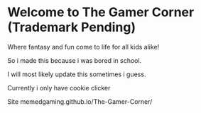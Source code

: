 # Welcome to The Gamer Corner (Trademark Pending)

Where fantasy and fun come to life for all kids alike!

So i made this because i was bored in school.

I will most likely update this sometimes i guess.

Currently i only have cookie clicker

Site
memedgaming.github.io/The-Gamer-Corner/
